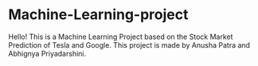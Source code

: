 # Machine-Learning-project

Hello! 
This is a Machine Learning Project based on the Stock Market Prediction of Tesla and Google.
This project is made by Anusha Patra and Abhignya Priyadarshini.
